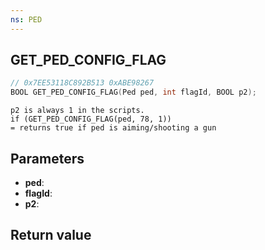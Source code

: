 ```yaml
---
ns: PED
---
```

## GET_PED_CONFIG_FLAG

```c
// 0x7EE53118C892B513 0xABE98267
BOOL GET_PED_CONFIG_FLAG(Ped ped, int flagId, BOOL p2);
```

```
p2 is always 1 in the scripts.  
if (GET_PED_CONFIG_FLAG(ped, 78, 1))  
= returns true if ped is aiming/shooting a gun  
```

## Parameters
* **ped**: 
* **flagId**: 
* **p2**: 

## Return value
